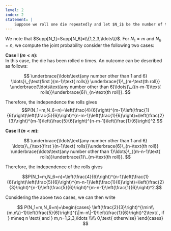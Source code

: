 ```yaml
---
level: 2
index: 2
statement: |
    Suppose we roll one die repeatedly and let $N_i$ be the number of the roll on which $i$ first appears. Find the joint distribution of $N_1$ and $N_6$.
---
```

We note that $Supp[N_1]=Supp[N_6]=\\{1,2,3,\ldots\\}$. For $N_1=m$ and $N_6=n$, we compute the joint probability consider the following two cases:

**Case I ($m\lt n$):**  
In this case, the die has been rolled $n$ times. An outcome can be described as follows:

$$
\underbrace{\ldots\text{any number other than 1 and 6} \ldots}\_{\text{first }(m-1)\text{ rolls}} \underbrace{1}\_{m-\text{th roll}} \underbrace{\ldots\text{any number other than 6}\ldots}\_{(n-m-1)\text{ rolls}}\underbrace{6}\_{n-\text{th roll}}.
$$

Therefore, the independence the rolls gives
$$P(N_1=m,N_6=n)=\left(\frac{4}{6}\right)^{m-1}\left(\frac{1}{6}\right)\left(\frac{5}{6}\right)^{n-m-1}\left(\frac{1}{6}\right)=\left(\frac{2}{3}\right)^{m-1}\left(\frac{5}{6}\right)^{n-m-1}\left(\frac{1}{6}\right)^2.$$

**Case II ($n\lt m$):**

$$
\underbrace{\ldots\text{any number other than 1 and 6} \ldots}\_{\text{first }(n-1)\text{ rolls}}\underbrace{6}\_{n-\text{th roll}} \underbrace{\ldots\text{any number other than 1}\ldots}\_{(m-n-1)\text{ rolls}}\underbrace{1}\_{m-\text{th roll}}.
$$

Therefore, the independence of the rolls gives

$$P(N_1=m,N_6=n)=\left(\frac{4}{6}\right)^{n-1}\left(\frac{1}{6}\right)\left(\frac{5}{6}\right)^{m-n-1}\left(\frac{1}{6}\right)=\left(\frac{2}{3}\right)^{n-1}\left(\frac{5}{6}\right)^{m-n-1}\left(\frac{1}{6}\right)^2.$$


Considering the above two cases, we can then write

$$
P(N_1=m,N_6=n)=\begin{cases}
\left(\frac{2}{3}\right)^{\min\\{m,n\\}-1}\left(\frac{5}{6}\right)^{\|m-n\|-1}\left(\frac{1}{6}\right)^2\text{ , if } m\neq n \text{ and } m,n=1,2,3,\ldots \\\\\
0,\text{ otherwise}
\end{cases}
$$
